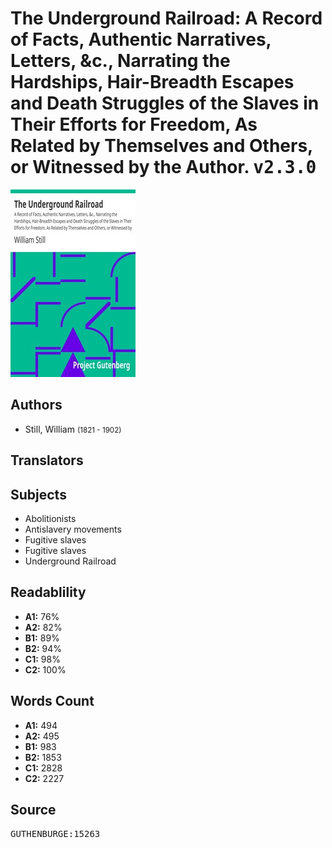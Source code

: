 # The Underground Railroad: A Record of Facts, Authentic Narratives, Letters, &c., Narrating the Hardships, Hair-Breadth Escapes and Death Struggles of the Slaves in Their Efforts for Freedom, As Related by Themselves and Others, or Witnessed by the Author. <kbd>v2.3.0</kbd>

![](./cover.medium.jpg "")

## Authors


 - Still, William <small>(1821 - 1902)</small>

## Translators



## Subjects


 - Abolitionists
 - Antislavery movements
 - Fugitive slaves
 - Fugitive slaves
 - Underground Railroad

## Readablility


 - **A1:** 76%
 - **A2:** 82%
 - **B1:** 89%
 - **B2:** 94%
 - **C1:** 98%
 - **C2:** 100%

## Words Count


 - **A1:** 494
 - **A2:** 495
 - **B1:** 983
 - **B2:** 1853
 - **C1:** 2828
 - **C2:** 2227

## Source


<kbd>GUTHENBURGE:15263</kbd>
